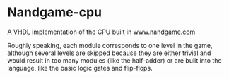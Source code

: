 # Nandgame-cpu
A VHDL implementation of the CPU built in www.nandgame.com

Roughly speaking, each module corresponds to one level in the game, although several levels are skipped because they are either trivial and would result in too many modules (like the half-adder) or are built into the language, like the basic logic gates and flip-flops.